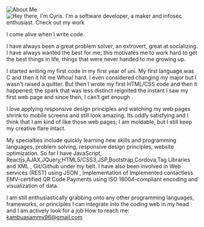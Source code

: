 ![About Me](https://github.com/CyrisXD/CyrisXD/raw/master/bio.gif)
![Hey there, I'm Cyris. I'm a software developer, a maker and infosec enthusiast. Check out my work](https://github.com/CyrisXD/CyrisXD/raw/master/bio.gif)

I come alive when I write code.

I have always been a great problem solver, an extrovert, great at socializing. I have always wanted the best for me; this motivates me to work hard to get the best things in life, things that were never handed to me growing up.

I started writing my first code in my first year of uni. My first language was C and then it hit me Whoa! hard. 
I even considered changing my major but I wasn't raised a quitter. But then I wrote my first HTML/CSS code and then it happened; the spark that was less distinct reignited the instant I saw my first web page and since then, I can't get enough .

I love applying responsive design principles and watching my web pages shrink to mobile screens and still look amazing. Its oddly satisfying and I think that I am kind of like those web pages; I am moldable, but I still keep my creative flare intact.

My specialties include quickly learning new skills and programming languages, problem solving, responsive design principles, website optimization. So far I have JavaScript, Reactjs,AJAX,JQuery,HTML5/CSS3,JSP,Bootstrap,Cordova,Tag Libraries and XML , Git/Github under my belt.
I have also been involved in Web services (REST) using JSON , Implementation of Implemented contactless EMV-certified QR Code Payments using ISO 18004-compliant encoding and visualization of data.

I am still enthusiastically grabbing onto any other programming languages, frameworks, or principles I can integrate into the coding web in my head and I am actively look for a job
How to reach me: kambuasammy96@gmail.com
